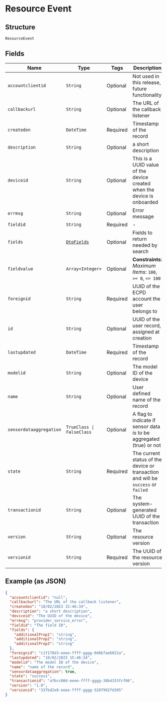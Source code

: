 
# Resource Event

## Structure

`ResourceEvent`

## Fields

| Name | Type | Tags | Description |
|  --- | --- | --- | --- |
| `accountclientid` | `String` | Optional | Not used in this release, future functionality |
| `callbackurl` | `String` | Optional | The URL of the callback listener |
| `createdon` | `DateTime` | Required | Timestamp of the record |
| `description` | `String` | Optional | a short description |
| `deviceid` | `String` | Optional | This is a UUID value of the device created when the device is onboarded |
| `errmsg` | `String` | Optional | Error message |
| `fieldid` | `String` | Required | - |
| `fields` | [`DtoFields`](../../doc/models/dto-fields.md) | Optional | Fields to return needed by search |
| `fieldvalue` | `Array<Integer>` | Optional | **Constraints**: *Maximum Items*: `100`, `>= 0`, `<= 100` |
| `foreignid` | `String` | Required | UUID of the ECPD account the user belongs to |
| `id` | `String` | Optional | UUID of the user record, assigned at creation |
| `lastupdated` | `DateTime` | Required | Timestamp of the record |
| `modelid` | `String` | Optional | The model ID of the device |
| `name` | `String` | Optional | User defined name of the record |
| `sensordataaggregation` | `TrueClass \| FalseClass` | Optional | A flag to indicate if sensor data is to be aggregated (true) or not |
| `state` | `String` | Required | The current status of the device or transaction and will be `success` or `failed` |
| `transactionid` | `String` | Optional | The system-generated UUID of the transaction |
| `version` | `String` | Optional | The resource version |
| `versionid` | `String` | Required | The UUID of the resource version |

## Example (as JSON)

```json
{
  "accountclientid": "null",
  "callbackurl": "The URL of the callback listener",
  "createdon": "10/02/2023 15:46:34",
  "description": "a short description",
  "deviceid": "The UUID of the device",
  "errmsg": "provider_service_error",
  "fieldid": "The field ID",
  "fields": {
    "additionalProp1": "string",
    "additionalProp2": "string",
    "additionalProp3": "string"
  },
  "foreignid": "c1f178d3-eeee-ffff-gggg-0d6b7ae6022a",
  "lastupdated": "10/02/2023 15:46:34",
  "modelid": "The model ID of the device",
  "name": "name of the record",
  "sensordataaggregation": true,
  "state": "success",
  "transactionid": "afbcc00d-eeee-ffff-gggg-38b4333fcf06",
  "version": "1.0",
  "versionid": "337bd2e8-eeee-ffff-gggg-5207992fd395"
}
```

